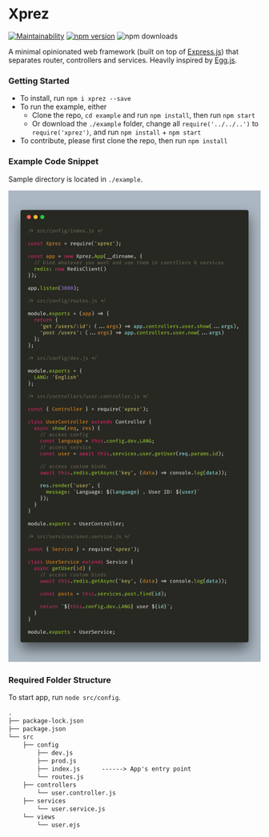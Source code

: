 # Xprez

[![Maintainability](https://api.codeclimate.com/v1/badges/18a4dfac6bbc30040e34/maintainability)](https://codeclimate.com/github/yzhan1/xprez/maintainability) [![npm version](https://badge.fury.io/js/xprez.svg)](https://badge.fury.io/js/xprez) ![npm downloads](https://img.shields.io/npm/dt/xprez.svg)

A minimal opinionated web framework (built on top of [Express.js](https://github.com/expressjs/express/)) that separates router, controllers and services. 
Heavily inspired by [Egg.js](https://github.com/eggjs/egg).

### Getting Started

+ To install, run `npm i xprez --save`
+ To run the example, either
  + Clone the repo, `cd example` and run `npm install`, then run `npm start`
  + Or download the `./example` folder, change all `require('../../..')` to `require('xprez')`, and run `npm install` + `npm start`
+ To contribute, please first clone the repo, then run `npm install`

### Example Code Snippet

Sample directory is located in `./example`. 

![Example Code](./code.png)

### Required Folder Structure

To start app, run `node src/config`.

```
.
├── package-lock.json
├── package.json
└── src
    ├── config
        ├── dev.js
        ├── prod.js
        ├── index.js      ------> App's entry point
        └── routes.js  
    ├── controllers
        └── user.controller.js
    ├── services
        └── user.service.js
    └── views
        └── user.ejs
```
